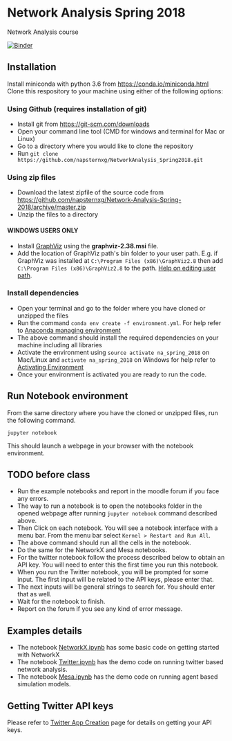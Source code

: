 # Network Analysis Spring 2018
Network Analysis course

[![Binder](http://mybinder.org/badge.svg)](http://mybinder.org:/repo/napsternxg/NetworkAnalysis_Spring2018)

## Installation
Install miniconda with python 3.6 from https://conda.io/miniconda.html
Clone this respository to your machine using either of the following options:

### Using Github (requires installation of git)

* Install git from https://git-scm.com/downloads
* Open your command line tool (CMD for windows and terminal for Mac or Linux)
* Go to a directory where you would like to clone the repository
* Run `git clone https://github.com/napsternxg/NetworkAnalysis_Spring2018.git`

### Using zip files
* Download the latest zipfile of the source code from https://github.com/napsternxg/Network-Analysis-Spring-2018/archive/master.zip
* Unzip the files to a directory


#### WINDOWS USERS ONLY
- Install [GraphViz](https://graphviz.gitlab.io/_pages/Download/Download_windows.html) using the **graphviz-2.38.msi** file.
- Add the location of GraphViz path's bin folder to your user path. E.g. if GraphViz was installed at `C:\Program Files (x86)\GraphViz2.8` then add `C:\Program Files (x86)\GraphViz2.8` to the path. [Help on editing user path](https://www.java.com/en/download/help/path.xml). 

### Install dependencies
* Open your terminal and go to the folder where you have cloned or unzipped the files
* Run the command `conda env create -f environment.yml`. For help refer to [Anaconda managing environment](https://conda.io/docs/using/envs.html)
* The above command should install the required dependencies on your machine including all libraries
* Activate the environment using `source activate na_spring_2018` on Mac/Linux and `activate na_spring_2018` on Windows for help refer to [Activating Environment](https://conda.io/docs/using/envs.html#change-environments-activate-deactivate)
* Once your environment is activated you are ready to run the code.

## Run Notebook environment
From the same directory where you have the cloned or unzipped files, run the following command. 
```
jupyter notebook
```

This should launch a webpage in your browser with the notebook environment.

## TODO before class

* Run the example notebooks and report in the moodle forum if you face any errors.
* The way to run a notebook is to open the notebooks folder in the opened webpage after running `jupyter notebook` command described above.
* Then Click on each notebook. You will see a notebook interface with a menu bar. From the menu bar select `Kernel > Restart and Run All`.
* The above command should run all the cells in the notebook. 
* Do the same for the NetworkX and Mesa notebooks. 
* For the twitter notebook follow the process described below to obtain an API key. You will need to enter this the first time you run this notebook. 
* When you run the Twitter notebook, you will be prompted for some input. The first input will be related to the API keys, please enter that. 
* The next inputs will be general strings to search for. You should enter that as well.
* Wait for the notebook to finish. 
* Report on the forum if you see any kind of error message.

## Examples details
* The notebook [NetworkX.ipynb](./notebooks/NetworkX.ipynb) has some basic code on getting started with NetworkX
* The notebook [Twitter.ipynb](./notebooks/Twitter.ipynb) has the demo code on running twitter based network analysis.
* The notebook [Mesa.ipynb](./notebooks/Twitter.ipynb) has the demo code on running agent based simulation models.

## Getting Twitter API keys
Please refer to [Twitter App Creation](https://dev.twitter.com/oauth/overview/application-owner-access-tokens) page for details on getting your API keys.
